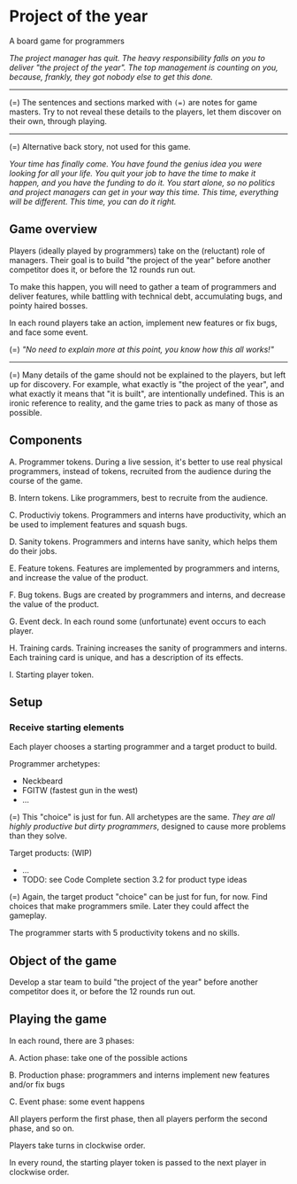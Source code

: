 # Project of the year

A board game for programmers

*The project manager has quit.
The heavy responsibility falls on you to deliver "the project of the year".
The top management is counting on _you_,
because, frankly, they got nobody else to get this done.*

---

(=) The sentences and sections marked with `(=)` are notes for game masters.
Try to not reveal these details to the players, let them discover on their own, through playing.

---

(=) Alternative back story, not used for this game.

*Your time has finally come. You have found the genius idea you were looking for all your life.
You quit your job to have the time to make it happen, and you have the funding to do it.
You start alone, so no politics and project managers can get in your way this time.
This time, everything will be different. This time, you can do it right.*

## Game overview

Players (ideally played by programmers) take on the (reluctant) role of managers.
Their goal is to build "the project of the year" before another competitor does it,
or before the 12 rounds run out.

To make this happen, you will need to gather a team of programmers and deliver features,
while battling with technical debt, accumulating bugs, and pointy haired bosses.

In each round players take an action, implement new features or fix bugs,
and face some event.

(=) *"No need to explain more at this point, you know how this all works!"*

---

(=) Many details of the game should not be explained to the players,
but left up for discovery. For example, what exactly is "the project of the year",
and what exactly it means that "it is built", are intentionally undefined.
This is an ironic reference to reality, and the game tries to pack as many of those as possible.

## Components

A. Programmer tokens. During a live session, it's better to use real physical programmers,
   instead of tokens, recruited from the audience during the course of the game.

B. Intern tokens. Like programmers, best to recruite from the audience.

C. Productiviy tokens. Programmers and interns have productivity,
   which an be used to implement features and squash bugs.

D. Sanity tokens. Programmers and interns have sanity,
   which helps them do their jobs.

E. Feature tokens. Features are implemented by programmers and interns,
   and increase the value of the product.

F. Bug tokens. Bugs are created by programmers and interns,
   and decrease the value of the product.

G. Event deck. In each round some (unfortunate) event occurs to each player.

H. Training cards. Training increases the sanity of programmers and interns.
   Each training card is unique, and has a description of its effects.

I. Starting player token.

## Setup

### Receive starting elements

Each player chooses a starting programmer and a target product to build.

Programmer archetypes:

- Neckbeard
- FGITW (fastest gun in the west)
- ...

(=) This "choice" is just for fun. All archetypes are the same.
*They are all highly productive but dirty programmers*,
designed to cause more problems than they solve.

Target products: (WIP)

- ...
- TODO: see Code Complete section 3.2 for product type ideas

(=) Again, the target product "choice" can be just for fun, for now.
Find choices that make programmers smile.
Later they could affect the gameplay.

The programmer starts with 5 productivity tokens and no skills.

## Object of the game

Develop a star team to build "the project of the year" before another competitor does it,
or before the 12 rounds run out.

## Playing the game

In each round, there are 3 phases:

A. Action phase: take one of the possible actions

B. Production phase: programmers and interns implement new features and/or fix bugs

C. Event phase: some event happens

All players perform the first phase, then all players perform the second phase, and so on.

Players take turns in clockwise order.

In every round, the starting player token is passed to the next player in clockwise order.
